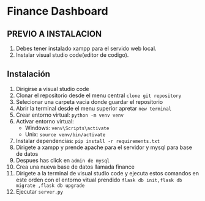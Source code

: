 # Finance Dashboard 

## PREVIO A INSTALACION
1. Debes tener instalado xampp para el servido web local.
2. Instalar visual studio code(editor de codigo).

## Instalación 
1. Dirigirse a visual studio code 
2. Clonar el repositorio desde el menu central `clone git repository`
3. Selecionar una carpeta vacia  donde guardar el repositorio 
4. Abrir la terminal desde el menu superior apretar `new terminal` 
5. Crear entorno virtual: `python -m venv venv` 
6. Activar entorno virtual: 
   - Windows: `venv\Scripts\activate` 
   - Unix: `source venv/bin/activate` 
7. Instalar dependencias: `pip install -r requirements.txt`
8. Dirigete a xampp y prende apache para el servidor y mysql para base de datos
9. Despues has click en `admin de mysql`
10. Crea una nueva base de datos llamada finance
11. Dirigete a la terminal de visual studio code y ejecuta estos comandos en este orden con el entorno vitual prendido `flask db init,flask db migrate ,flask db upgrade`
12. Ejecutar `server.py`
